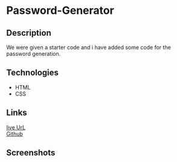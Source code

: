# Password-Generator

## Description
We were given a starter code and i have added some code for the password generation.

## Technologies
* HTML
* CSS



## Links 


[live UrL](https://sunainaojha.github.io/Password-Generator/)\
[Github](https://github.com/sunainaojha/Password-Generator)



## Screenshots

